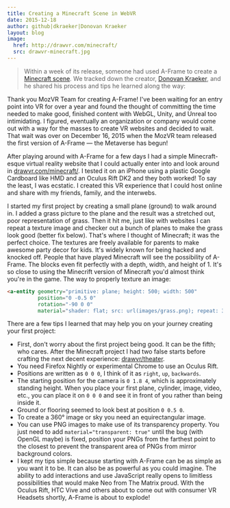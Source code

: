 ```yaml
---
title: Creating a Minecraft Scene in WebVR
date: 2015-12-18
author: github|dkraeker|Donovan Kraeker
layout: blog
image:
  href: http://drawvr.com/minecraft/
  src: drawvr-minecraft.jpg
---
```


> Within a week of its release, someone had used A-Frame to create a [Minecraft scene](http://drawvr.com/minecraft/). We tracked down the creator, [Donovan Kraeker](http://drawvr.com/), and he shared his process and tips he learned along the way:

Thank you MozVR Team for creating A-Frame! I've been waiting for an entry point into VR for over a year and found the thought of committing the time needed to make good, finished content with WebGL, Unity, and Unreal too intimidating. I figured, eventually an organization or company would come out with a way for the masses to create VR websites and decided to wait. That wait was over on December 16, 2015 when the MozVR team released the first version of A-Frame &mdash; the Metaverse has begun!

After playing around with A-Frame for a few days I had a simple Minecraft-esque virtual reality website that I could actually enter into and look around in [drawvr.com/minecraft/](http://drawvr.com/minecraft/). I tested it on an iPhone using a plastic Google Cardboard like HMD and an Oculus Rift DK2 and they both worked! To say the least, I was ecstatic. I created this VR experience that I could host online and share with my friends, family, and the interwebs.

<!-- more -->

I started my first project by creating a small plane (ground) to walk around in. I added a grass picture to the plane and the result was a stretched out, poor representation of grass. Then it hit me, just like with websites I can repeat a texture image and checker out a bunch of planes to make the grass look good (better fix below). That's where I thought of Minecraft; it was the perfect choice. The textures are freely available for parents to make awesome party decor for kids. It's widely known for being hacked and knocked off. People that have played Minecraft will see the possibility of A-Frame. The blocks even fit perfectly with a depth, width, and height of 1. It's so close to using the Minecrift version of Minecraft you'd almost think you're in the game. The way to properly texture an image:

```html
<a-entity geometry="primitive: plane; height: 500; width: 500"
          position="0 -0.5 0"
          rotation="-90 0 0"
          material="shader: flat; src: url(images/grass.png); repeat: 300 300"></a-entity>
```

There are a few tips I learned that may help you on your journey creating your first project:

- First, don't worry about the first project being good. It can be the fifth; who cares. After the Minecraft project I had two false starts before crafting the next decent experience: [drawvr/theater](http://drawvr.com/theater/).
- You need Firefox Nightly or experimental Chrome to use an Oculus Rift.
- Positions are written as `0 0 0`, I think of it as `right`, `up`, `backwards`.
- The starting position for the camera is `0 1.8 4`, which is approximately standing height. When you place your first plane, cylinder, image, video, etc., you can place it on `0 0 0` and see it in front of you rather than being inside it.
- Ground or flooring seemed to look best at position `0 0.5 0`.
- To create a 360&deg; image or sky you need an equirectangular image.
- You can use PNG images to make use of its transparency property. You just need to add `material="transparent: true"` until the bug (with OpenGL maybe) is fixed, position your PNGs from the farthest point to the closest to prevent the transparent area of PNGs from mirror background colors.
- I kept my tips simple because starting with A-Frame can be as simple as you want it to be. It can also be as powerful as you could imagine. The ability to add interactions and use JavaScript really opens to limitless possibilities that would make Neo from The Matrix proud. With the Oculus Rift, HTC Vive and others about to come out with consumer VR Headsets shortly, A-Frame is about to explode!
